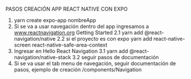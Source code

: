 PASOS CREACIÓN APP REACT NATIVE CON EXPO 

1. yarn create expo-app nombreApp
2. Si se va a usar navegación dentro del app ingresamos a www.reactnavigation.org
   Getting Started
   2.1 yarn add @react-navigation/native
   2.2 si el proyecto es con expo yarn add react-native-screen react-native-safe-area-context
3. Ingresar en Hello React Navigation 
   3.1 yarn add @react-navigation/native-stack
   3.2 seguir pasos de documentación
4. Si se va usar el tab menu de navegación, seguir documentación de pasos, ejemplo de creación /components/Navigation 